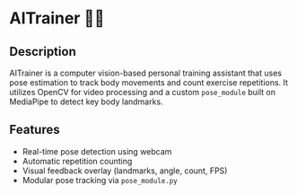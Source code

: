 # AITrainer 🏋️‍♂️

## Description
AITrainer is a computer vision-based personal training assistant that uses pose estimation to track body movements and count exercise repetitions. It utilizes OpenCV for video processing and a custom `pose_module` built on MediaPipe to detect key body landmarks.

## Features
- Real-time pose detection using webcam
- Automatic repetition counting
- Visual feedback overlay (landmarks, angle, count, FPS)
- Modular pose tracking via `pose_module.py`
